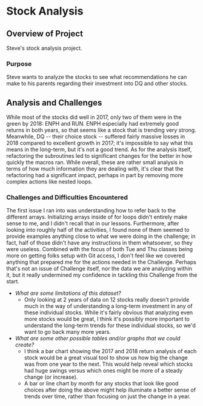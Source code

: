 # Stock Analysis

## Overview of Project
Steve's stock analysis project.
### Purpose
Steve wants to analyze the stocks to see what recommendations he can make to his parents regarding their investment into DQ and other stocks.
## Analysis and Challenges
While most of the stocks did well in 2017, only two of them were in the green by 2018: ENPH and RUN. ENPH especially had extremely good returns in both years, so that seems like a stock that is trending very strong. Meanwhile, DQ -- their choice stock -- suffered fairly massive losses in 2018 compared to excellent growth in 2017; it's impossible to say what this means in the long-term, but it's not a good trend.
As for the analysis itself, refactoring the subroutines led to significant changes for the better in how quickly the macros ran. While overall, these are rather small analysis in terms of how much information they are dealing with, it's clear that the refactoring had a significant impact, perhaps in part by removing more complex actions like nested loops.
### Challenges and Difficulties Encountered
The first issue I ran into was understanding how to refer back to the different arrays. Initializing arrays inside of for loops didn't entirely make sense to me, and I didn't recall that in our lessons. Furthermore, after looking into roughly half of the activities, I found none of them seemed to provide examples anything close to what we were doing in the challenge; in fact, half of those didn't have any instructions in them whatsoever, so they were useless. Combined with the focus of both Tue and Thu classes being more on getting folks setup with Git access, I don't feel like we covered anything that prepared me for the actions needed in the Challenge. Perhaps that's not an issue of Challenge itself, nor the data we are analyzing within it, but it really undermined my confidence in tackling this Challenge from the start.
- *What are some limitations of this dataset?*
  - Only looking at 2 years of data on 12 stocks really doesn't provide much in the way of understanding a long-term investment in any of these individual stocks. While it's fairly obvious that analyzing even more stocks would be great, I think it's possibly more important to understand the long-term trends for these individual stocks, so we'd want to go back many more years.
- *What are some other possible tables and/or graphs that we could create?*
  - I think a bar chart showing the 2017 and 2018 return analysis of each stock would be a great visual tool to show us how big the change was from one year to the next. This would help reveal which stocks had huge swings versus which ones might be more of a steady change (or increase).
  - A bar or line chart by month for any stocks that look like good choices after doing the above might help illuminate a better sense of trends over time, rather than focusing on just the change in a year.
